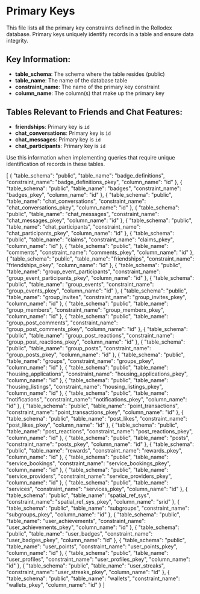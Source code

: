 # Primary Keys

This file lists all the primary key constraints defined in the Rollodex database. Primary keys uniquely identify records in a table and ensure data integrity.

## Key Information:
- **table_schema**: The schema where the table resides (public)
- **table_name**: The name of the database table
- **constraint_name**: The name of the primary key constraint
- **column_name**: The column(s) that make up the primary key

## Tables Relevant to Friends and Chat Features:
- **friendships**: Primary key is `id`
- **chat_conversations**: Primary key is `id` 
- **chat_messages**: Primary key is `id`
- **chat_participants**: Primary key is `id`

Use this information when implementing queries that require unique identification of records in these tables.

[
  {
    "table_schema": "public",
    "table_name": "badge_definitions",
    "constraint_name": "badge_definitions_pkey",
    "column_name": "id"
  },
  {
    "table_schema": "public",
    "table_name": "badges",
    "constraint_name": "badges_pkey",
    "column_name": "id"
  },
  {
    "table_schema": "public",
    "table_name": "chat_conversations",
    "constraint_name": "chat_conversations_pkey",
    "column_name": "id"
  },
  {
    "table_schema": "public",
    "table_name": "chat_messages",
    "constraint_name": "chat_messages_pkey",
    "column_name": "id"
  },
  {
    "table_schema": "public",
    "table_name": "chat_participants",
    "constraint_name": "chat_participants_pkey",
    "column_name": "id"
  },
  {
    "table_schema": "public",
    "table_name": "claims",
    "constraint_name": "claims_pkey",
    "column_name": "id"
  },
  {
    "table_schema": "public",
    "table_name": "comments",
    "constraint_name": "comments_pkey",
    "column_name": "id"
  },
  {
    "table_schema": "public",
    "table_name": "friendships",
    "constraint_name": "friendships_pkey",
    "column_name": "id"
  },
  {
    "table_schema": "public",
    "table_name": "group_event_participants",
    "constraint_name": "group_event_participants_pkey",
    "column_name": "id"
  },
  {
    "table_schema": "public",
    "table_name": "group_events",
    "constraint_name": "group_events_pkey",
    "column_name": "id"
  },
  {
    "table_schema": "public",
    "table_name": "group_invites",
    "constraint_name": "group_invites_pkey",
    "column_name": "id"
  },
  {
    "table_schema": "public",
    "table_name": "group_members",
    "constraint_name": "group_members_pkey",
    "column_name": "id"
  },
  {
    "table_schema": "public",
    "table_name": "group_post_comments",
    "constraint_name": "group_post_comments_pkey",
    "column_name": "id"
  },
  {
    "table_schema": "public",
    "table_name": "group_post_reactions",
    "constraint_name": "group_post_reactions_pkey",
    "column_name": "id"
  },
  {
    "table_schema": "public",
    "table_name": "group_posts",
    "constraint_name": "group_posts_pkey",
    "column_name": "id"
  },
  {
    "table_schema": "public",
    "table_name": "groups",
    "constraint_name": "groups_pkey",
    "column_name": "id"
  },
  {
    "table_schema": "public",
    "table_name": "housing_applications",
    "constraint_name": "housing_applications_pkey",
    "column_name": "id"
  },
  {
    "table_schema": "public",
    "table_name": "housing_listings",
    "constraint_name": "housing_listings_pkey",
    "column_name": "id"
  },
  {
    "table_schema": "public",
    "table_name": "notifications",
    "constraint_name": "notifications_pkey",
    "column_name": "id"
  },
  {
    "table_schema": "public",
    "table_name": "point_transactions",
    "constraint_name": "point_transactions_pkey",
    "column_name": "id"
  },
  {
    "table_schema": "public",
    "table_name": "post_likes",
    "constraint_name": "post_likes_pkey",
    "column_name": "id"
  },
  {
    "table_schema": "public",
    "table_name": "post_reactions",
    "constraint_name": "post_reactions_pkey",
    "column_name": "id"
  },
  {
    "table_schema": "public",
    "table_name": "posts",
    "constraint_name": "posts_pkey",
    "column_name": "id"
  },
  {
    "table_schema": "public",
    "table_name": "rewards",
    "constraint_name": "rewards_pkey",
    "column_name": "id"
  },
  {
    "table_schema": "public",
    "table_name": "service_bookings",
    "constraint_name": "service_bookings_pkey",
    "column_name": "id"
  },
  {
    "table_schema": "public",
    "table_name": "service_providers",
    "constraint_name": "service_providers_pkey",
    "column_name": "id"
  },
  {
    "table_schema": "public",
    "table_name": "services",
    "constraint_name": "services_pkey",
    "column_name": "id"
  },
  {
    "table_schema": "public",
    "table_name": "spatial_ref_sys",
    "constraint_name": "spatial_ref_sys_pkey",
    "column_name": "srid"
  },
  {
    "table_schema": "public",
    "table_name": "subgroups",
    "constraint_name": "subgroups_pkey",
    "column_name": "id"
  },
  {
    "table_schema": "public",
    "table_name": "user_achievements",
    "constraint_name": "user_achievements_pkey",
    "column_name": "id"
  },
  {
    "table_schema": "public",
    "table_name": "user_badges",
    "constraint_name": "user_badges_pkey",
    "column_name": "id"
  },
  {
    "table_schema": "public",
    "table_name": "user_points",
    "constraint_name": "user_points_pkey",
    "column_name": "id"
  },
  {
    "table_schema": "public",
    "table_name": "user_profiles",
    "constraint_name": "user_profiles_pkey",
    "column_name": "id"
  },
  {
    "table_schema": "public",
    "table_name": "user_streaks",
    "constraint_name": "user_streaks_pkey",
    "column_name": "id"
  },
  {
    "table_schema": "public",
    "table_name": "wallets",
    "constraint_name": "wallets_pkey",
    "column_name": "id"
  }
]
